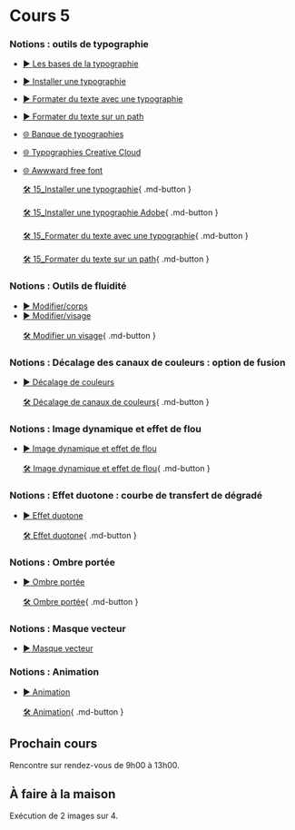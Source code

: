 # Cours 5

<style>.md-footer{display:none;}</style>

### Notions : outils de typographie
* [▶️ Les bases de la typographie](https://www.youtube.com/watch?v=7jmrsrRL6FA)  <br>
* [▶️ Installer une typographie](https://uqam-my.sharepoint.com/:v:/g/personal/lavoie-pilote_francoise_uqam_ca/EQzM8QvWTJJLhD-wYPK36xoBrGtFJUZbNf34yYMH7mGDlw?nav=eyJyZWZlcnJhbEluZm8iOnsicmVmZXJyYWxBcHAiOiJPbmVEcml2ZUZvckJ1c2luZXNzIiwicmVmZXJyYWxBcHBQbGF0Zm9ybSI6IldlYiIsInJlZmVycmFsTW9kZSI6InZpZXciLCJyZWZlcnJhbFZpZXciOiJNeUZpbGVzTGlua0NvcHkifX0&e=kVzkir)  <br>
* [▶️ Formater du texte avec une typographie](https://uqam-my.sharepoint.com/:v:/g/personal/lavoie-pilote_francoise_uqam_ca/EfqcjTErJodNi95SkQ9M4zYBzuf8lBibcTAGRRhOvOZyUw?nav=eyJyZWZlcnJhbEluZm8iOnsicmVmZXJyYWxBcHAiOiJPbmVEcml2ZUZvckJ1c2luZXNzIiwicmVmZXJyYWxBcHBQbGF0Zm9ybSI6IldlYiIsInJlZmVycmFsTW9kZSI6InZpZXciLCJyZWZlcnJhbFZpZXciOiJNeUZpbGVzTGlua0NvcHkifX0&e=wGyIG7)  <br>
* [▶️ Formater du texte sur un path](https://uqam-my.sharepoint.com/:v:/g/personal/lavoie-pilote_francoise_uqam_ca/ETlrIN8z7SdAg1XulMaJo-YB7HzeOv1QJKZMuhpzh4cSpQ?nav=eyJyZWZlcnJhbEluZm8iOnsicmVmZXJyYWxBcHAiOiJPbmVEcml2ZUZvckJ1c2luZXNzIiwicmVmZXJyYWxBcHBQbGF0Zm9ybSI6IldlYiIsInJlZmVycmFsTW9kZSI6InZpZXciLCJyZWZlcnJhbFZpZXciOiJNeUZpbGVzTGlua0NvcHkifX0&e=gZGXuZ) <br>
* [🌐 Banque de typographies](https://uqam-my.sharepoint.com/:f:/g/personal/lavoie-pilote_francoise_uqam_ca/EhPZryCzibJClHRIO2ec2V8BFnHMHXRSjkskd-HlEK5jxA?e=LDLFVL) <br>
* [🌐 Typographies Creative Cloud](https://fonts.adobe.com/) <br>
* [🌐 Awwward free font](https://www.awwwards.com/awwwards/collections/free-fonts/)  <br>

  [🛠️ 15_Installer une typographie](./exercices_photoshop/15_Installer_une_typographie.md){ .md-button }  <br>    
  [🛠️ 15_Installer une typographie Adobe](./exercices_photoshop/15_Installer_une_typographie_Adobe.md){ .md-button }  <br>    
  [🛠️ 15_Formater du texte avec une typographie](./exercices_photoshop/15_Formater_du_texte_avec_une_typographie.md){ .md-button }  <br>    
  [🛠️ 15_Formater du texte sur un path](./exercices_photoshop/15_Formater_du_texte_sur_un_path.md){ .md-button }  <br>    

### Notions : Outils de fluidité
* [▶️ Modifier/corps](https://uqam-my.sharepoint.com/:v:/g/personal/lavoie-pilote_francoise_uqam_ca/ET27guqBv99PhHbajqbevnYBXbMHjbtVho6mIH7-vnUgsg?nav=eyJyZWZlcnJhbEluZm8iOnsicmVmZXJyYWxBcHAiOiJPbmVEcml2ZUZvckJ1c2luZXNzIiwicmVmZXJyYWxBcHBQbGF0Zm9ybSI6IldlYiIsInJlZmVycmFsTW9kZSI6InZpZXciLCJyZWZlcnJhbFZpZXciOiJNeUZpbGVzTGlua0NvcHkifX0&e=g5h2tW)   <br>   
*  [▶️ Modifier/visage](https://uqam-my.sharepoint.com/:v:/g/personal/lavoie-pilote_francoise_uqam_ca/EUQRIkfZBItKm-GV1xnNwdoBpTnjEzE-6jskvkFjtquakw?nav=eyJyZWZlcnJhbEluZm8iOnsicmVmZXJyYWxBcHAiOiJPbmVEcml2ZUZvckJ1c2luZXNzIiwicmVmZXJyYWxBcHBQbGF0Zm9ybSI6IldlYiIsInJlZmVycmFsTW9kZSI6InZpZXciLCJyZWZlcnJhbFZpZXciOiJNeUZpbGVzTGlua0NvcHkifX0&e=zRh8CN)   <br>   
  [🛠️ Modifier un visage](./exercices_photoshop/17_fluidite.md){ .md-button }  <br>        


### Notions : Décalage des canaux de couleurs : option de fusion
*  [▶️ Décalage de couleurs](https://uqam-my.sharepoint.com/:v:/g/personal/lavoie-pilote_francoise_uqam_ca/EUqy42qFdflJq-z3yLZhm1wBvme2s2JziJoIjLhL2plHvA?nav=eyJyZWZlcnJhbEluZm8iOnsicmVmZXJyYWxBcHAiOiJPbmVEcml2ZUZvckJ1c2luZXNzIiwicmVmZXJyYWxBcHBQbGF0Zm9ybSI6IldlYiIsInJlZmVycmFsTW9kZSI6InZpZXciLCJyZWZlcnJhbFZpZXciOiJNeUZpbGVzTGlua0NvcHkifX0&e=d2uUOx)    <br>   
  [🛠️ Décalage de canaux de couleurs](./exercices_photoshop/17_decalage_couleurs.md){ .md-button }  <br>   

### Notions : Image dynamique et effet de flou
*  [▶️ Image dynamique et effet de flou](https://uqam-my.sharepoint.com/:v:/g/personal/lavoie-pilote_francoise_uqam_ca/EU1gmcfCACVIuFeJyd9hPZkBwMuh4eEvirZBjKWwQzdclw?nav=eyJyZWZlcnJhbEluZm8iOnsicmVmZXJyYWxBcHAiOiJPbmVEcml2ZUZvckJ1c2luZXNzIiwicmVmZXJyYWxBcHBQbGF0Zm9ybSI6IldlYiIsInJlZmVycmFsTW9kZSI6InZpZXciLCJyZWZlcnJhbFZpZXciOiJNeUZpbGVzTGlua0NvcHkifX0&e=ITgWGQ)   <br>   
  [🛠️ Image dynamique et effet de flou](./exercices_photoshop/17_filtre_flou.md){ .md-button }  <br>  

### Notions : Effet duotone : courbe de transfert de dégradé

*  [▶️ Effet duotone](https://uqam-my.sharepoint.com/:v:/g/personal/lavoie-pilote_francoise_uqam_ca/Efh92FobSt5Ah9dwO2AZr64BuTg0xVY64qsrKSuiusA7hA?nav=eyJyZWZlcnJhbEluZm8iOnsicmVmZXJyYWxBcHAiOiJPbmVEcml2ZUZvckJ1c2luZXNzIiwicmVmZXJyYWxBcHBQbGF0Zm9ybSI6IldlYiIsInJlZmVycmFsTW9kZSI6InZpZXciLCJyZWZlcnJhbFZpZXciOiJNeUZpbGVzTGlua0NvcHkifX0&e=vGB6gd)   <br>   
  [🛠️ Effet duotone](./exercices_photoshop/17_duotone.md){ .md-button }  <br>  


### Notions : Ombre portée
*  [▶️ Ombre portée](https://uqam-my.sharepoint.com/:v:/g/personal/lavoie-pilote_francoise_uqam_ca/EQWl4rKVdtpDuQgd1NTvmiwB0xenFfOQ98lGDu2exIXxPw?nav=eyJyZWZlcnJhbEluZm8iOnsicmVmZXJyYWxBcHAiOiJPbmVEcml2ZUZvckJ1c2luZXNzIiwicmVmZXJyYWxBcHBQbGF0Zm9ybSI6IldlYiIsInJlZmVycmFsTW9kZSI6InZpZXciLCJyZWZlcnJhbFZpZXciOiJNeUZpbGVzTGlua0NvcHkifX0&e=WBTavk)   <br>   
  [🛠️ Ombre portée](./exercices_photoshop/17_3d_ombre.md){ .md-button }  <br>


### Notions : Masque vecteur
*  [▶️ Masque vecteur](https://uqam-my.sharepoint.com/:v:/g/personal/lavoie-pilote_francoise_uqam_ca/ET-eQHpHQ85Hhr7VAv-UIDABafoQ_JM3KRkJo4op10Ztlg?nav=eyJyZWZlcnJhbEluZm8iOnsicmVmZXJyYWxBcHAiOiJPbmVEcml2ZUZvckJ1c2luZXNzIiwicmVmZXJyYWxBcHBQbGF0Zm9ybSI6IldlYiIsInJlZmVycmFsTW9kZSI6InZpZXciLCJyZWZlcnJhbFZpZXciOiJNeUZpbGVzTGlua0NvcHkifX0&e=jXKoWm)   <br>  


### Notions : Animation
*  [▶️ Animation](https://uqam-my.sharepoint.com/:v:/g/personal/lavoie-pilote_francoise_uqam_ca/EbmZcSLx1DtDiguxj3z5tdEB9jguA5bHSUCw2SPV0EFOGQ?nav=eyJyZWZlcnJhbEluZm8iOnsicmVmZXJyYWxBcHAiOiJPbmVEcml2ZUZvckJ1c2luZXNzIiwicmVmZXJyYWxBcHBQbGF0Zm9ybSI6IldlYiIsInJlZmVycmFsTW9kZSI6InZpZXciLCJyZWZlcnJhbFZpZXciOiJNeUZpbGVzTGlua0NvcHkifX0&e=orVOtz)   <br>   
  [🛠️ Animation](./exercices_photoshop/18_animation.md){ .md-button }  <br>   


## Prochain cours
Rencontre sur rendez-vous de 9h00 à 13h00. 

## À faire à la maison
Exécution de 2 images sur 4. 





